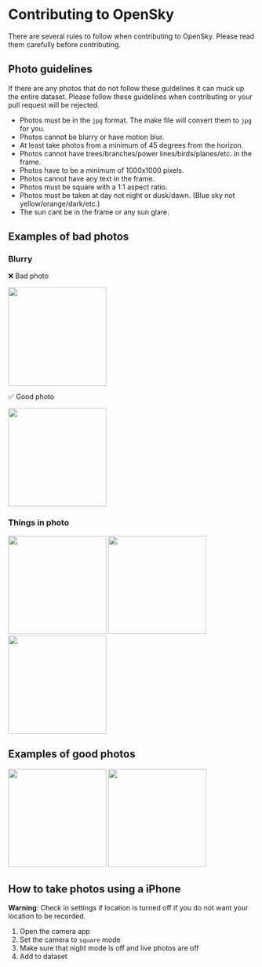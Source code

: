 # Contributing to OpenSky

There are several rules to follow when contributing to OpenSky. Please read them carefully before contributing.

## Photo guidelines

If there are any photos that do not follow these guidelines it can muck up the entire dataset. Please follow these guidelines when contributing or your pull request will be rejected.

- Photos must be in the `jpg` format. The make file will convert them to `jpg` for you.
- Photos cannot be blurry or have motion blur.
- At least take photos from a minimum of 45 degrees from the horizon. 
- Photos cannot have trees/branches/power lines/birds/planes/etc. in the frame.
- Photos have to be a minimum of 1000x1000 pixels.
- Photos cannot have any text in the frame.
- Photos must be square with a 1:1 aspect ratio.
- Photos must be taken at day not night or dusk/dawn. (Blue sky not yellow/orange/dark/etc.)
- The sun cant be in the frame or any sun glare.
## Examples of bad photos

### Blurry

❌ Bad photo

<img src="https://github.com/awesomelewis2007/opensky/blob/master/examples/blurry.jpg?raw=true " width="200" />

✅ Good photo

<img src="https://github.com/awesomelewis2007/opensky/blob/master/examples/ok_1.jpg?raw=true " width="200" />

### Things in photo

<img src="https://github.com/awesomelewis2007/opensky/blob/master/examples/powerline.jpg?raw=true" width="200"/>

<img src="https://github.com/awesomelewis2007/opensky/blob/master/examples/tree.jpg?raw=true" width="200" />

<img src="https://github.com/awesomelewis2007/opensky/blob/master/examples/sun.jpg?raw=true" width="200" />

## Examples of good photos

<img src="https://github.com/awesomelewis2007/opensky/blob/master/examples/ok_2.jpg?raw=true" width="200" />

<img src="https://github.com/awesomelewis2007/opensky/blob/master/examples/ok_3.jpg?raw=true" width="200" />

## How to take photos using a iPhone

**Warning**: Check in settings if location is turned off if you do not want your location to be recorded.

1. Open the camera app
2. Set the camera to `square` mode
3. Make sure that night mode is off and live photos are off
4. Add to dataset